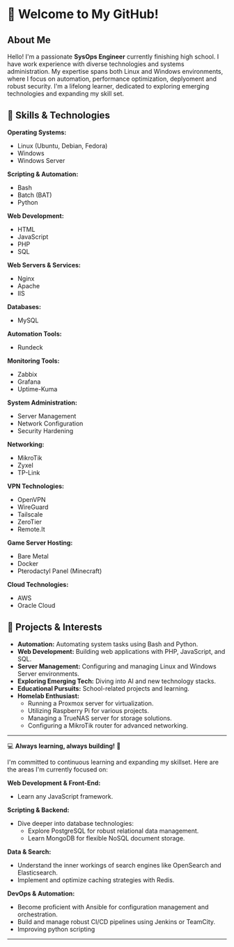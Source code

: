 # 👋 Welcome to My GitHub!

## About Me

Hello! I'm a passionate **SysOps Engineer** currently finishing high school. I have work experience with diverse technologies and systems administration. My expertise spans both Linux and Windows environments, where I focus on automation, performance optimization, deplyoment and robust security. I'm a lifelong learner, dedicated to exploring emerging technologies and expanding my skill set.

## 🔧 Skills & Technologies

**Operating Systems:**

* Linux (Ubuntu, Debian, Fedora)
* Windows
* Windows Server

**Scripting & Automation:**

* Bash
* Batch (BAT)
* Python

**Web Development:**

* HTML
* JavaScript
* PHP
* SQL

**Web Servers & Services:**

* Nginx
* Apache
* IIS

**Databases:**

* MySQL

**Automation Tools:**

* Rundeck

**Monitoring Tools:**

* Zabbix
* Grafana
* Uptime-Kuma

**System Administration:**

* Server Management
* Network Configuration
* Security Hardening

**Networking:**

* MikroTik
* Zyxel
* TP-Link

**VPN Technologies:**

* OpenVPN
* WireGuard
* Tailscale
* ZeroTier
* Remote.It

**Game Server Hosting:**

* Bare Metal
* Docker
* Pterodactyl Panel (Minecraft)

**Cloud Technologies:**

* AWS
* Oracle Cloud

## 🚀 Projects & Interests

* **Automation:** Automating system tasks using Bash and Python.
* **Web Development:** Building web applications with PHP, JavaScript, and SQL.
* **Server Management:** Configuring and managing Linux and Windows Server environments.
* **Exploring Emerging Tech:** Diving into AI and new technology stacks.
* **Educational Pursuits:** School-related projects and learning.
* **Homelab Enthusiast:**
    * Running a Proxmox server for virtualization.
    * Utilizing Raspberry Pi for various projects.
    * Managing a TrueNAS server for storage solutions.
    * Configuring a MikroTik router for advanced networking.

---

💻 **Always learning, always building!** 🚀

I'm committed to continuous learning and expanding my skillset. Here are the areas I'm currently focused on:

**Web Development & Front-End:**

* Learn any JavaScript framework.

**Scripting & Backend:**

* Dive deeper into database technologies:
    * Explore PostgreSQL for robust relational data management.
    * Learn MongoDB for flexible NoSQL document storage.

**Data & Search:**

* Understand the inner workings of search engines like OpenSearch and Elasticsearch.
* Implement and optimize caching strategies with Redis.

**DevOps & Automation:**

* Become proficient with Ansible for configuration management and orchestration.
* Build and manage robust CI/CD pipelines using Jenkins or TeamCity.
* Improving python scripting

---


